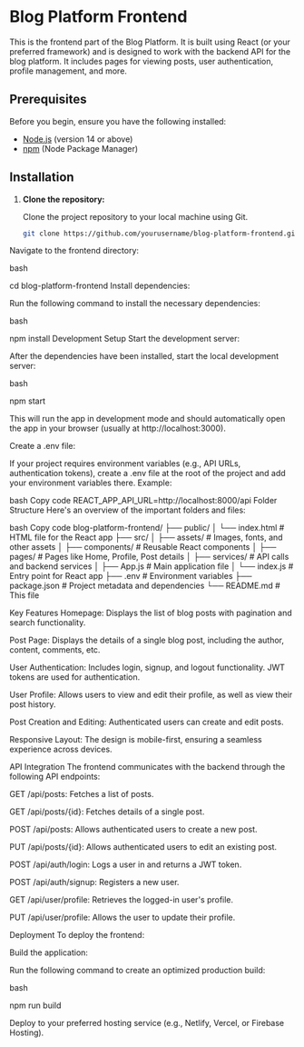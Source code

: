# Blog Platform Frontend

This is the frontend part of the Blog Platform. It is built using React (or your preferred framework) and is designed to work with the backend API for the blog platform. It includes pages for viewing posts, user authentication, profile management, and more.

## Prerequisites

Before you begin, ensure you have the following installed:

- [Node.js](https://nodejs.org/) (version 14 or above)
- [npm](https://www.npmjs.com/) (Node Package Manager)

## Installation

1. **Clone the repository:**

   Clone the project repository to your local machine using Git.

   ```bash
   git clone https://github.com/yourusername/blog-platform-frontend.git
Navigate to the frontend directory:

bash

cd blog-platform-frontend
Install dependencies:

Run the following command to install the necessary dependencies:

bash

npm install
Development Setup
Start the development server:

After the dependencies have been installed, start the local development server:

bash

npm start

This will run the app in development mode and should automatically open the app in your browser (usually at http://localhost:3000).

Create a .env file:

If your project requires environment variables (e.g., API URLs, authentication tokens), create a .env file at the root of the project and add your environment variables there. Example:

bash
Copy code
REACT_APP_API_URL=http://localhost:8000/api
Folder Structure
Here's an overview of the important folders and files:

bash
Copy code
blog-platform-frontend/
├── public/
│   └── index.html             # HTML file for the React app
├── src/
│   ├── assets/                # Images, fonts, and other assets
│   ├── components/            # Reusable React components
│   ├── pages/                 # Pages like Home, Profile, Post details
│   ├── services/              # API calls and backend services
│   ├── App.js                 # Main application file
│   └── index.js               # Entry point for React app
├── .env                       # Environment variables
├── package.json               # Project metadata and dependencies
└── README.md                  # This file

Key Features
Homepage: Displays the list of blog posts with pagination and search functionality.

Post Page: Displays the details of a single blog post, including the author, content, comments, etc.

User Authentication: Includes login, signup, and logout functionality. JWT tokens are used for authentication.

User Profile: Allows users to view and edit their profile, as well as view their post history.

Post Creation and Editing: Authenticated users can create and edit posts.

Responsive Layout: The design is mobile-first, ensuring a seamless experience across devices.

API Integration
The frontend communicates with the backend through the following API endpoints:

GET /api/posts: Fetches a list of posts.

GET /api/posts/{id}: Fetches details of a single post.

POST /api/posts: Allows authenticated users to create a new post.

PUT /api/posts/{id}: Allows authenticated users to edit an existing post.

POST /api/auth/login: Logs a user in and returns a JWT token.

POST /api/auth/signup: Registers a new user.

GET /api/user/profile: Retrieves the logged-in user's profile.

PUT /api/user/profile: Allows the user to update their profile.

Deployment
To deploy the frontend:

Build the application:

Run the following command to create an optimized production build:

bash

npm run build

Deploy to your preferred hosting service (e.g., Netlify, Vercel, or Firebase Hosting).
